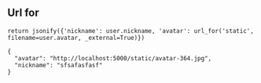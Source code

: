 ## Url for 

	return jsonify({'nickname': user.nickname, 'avatar': url_for('static', filename=user.avatar, _external=True)})

	{
	  "avatar": "http://localhost:5000/static/avatar-364.jpg",
	  "nickname": "sfsafasfasf"
	}
